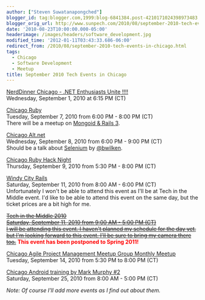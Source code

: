 ```yaml
---
author: ["Steven Suwatanapongched"]
blogger_id: tag:blogger.com,1999:blog-6841384.post-4210171024398973483
blogger_orig_url: http://www.sunpech.com/2010/08/september-2010-tech-events-in-chicago.html
date: '2010-08-23T10:00:00.000-05:00'
headerimage: /images/headers/software_development.jpg
modified_time: '2012-01-11T03:43:33.686-06:00'
redirect_from: /2010/08/september-2010-tech-events-in-chicago.html
tags:
  - Chicago
  - Software Development
  - Meetup
title: September 2010 Tech Events in Chicago
---
```



<a href="http://www.nerddinner.com/2850">NerdDinner Chicago - .NET Enthusiasts Unite !!!!</a><br />
Wednesday, September 1, 2010 at 6:15 PM (CT)

<a href="http://chicagoruby.org/">Chicago Ruby</a><br />
Tuesday, September 7, 2010 from 6:00 PM - 8:00 PM (CT)<br />
There will be a meetup on <a href="http://www.meetup.com/ChicagoRuby/calendar/13617875/">Mongoid &amp; Rails 3</a>.

<a href="http://chicagoalt.net/Home">Chicago Alt.net</a><br />
Wednesday, September 8, 2010 from 6:00 PM - 9:00 PM (CT)<br />
Should be a talk about <a href="http://seleniumhq.org/">Selenium</a> by <a href="http://twitter.com/bwilken">@bwilken</a>.

<a href="http://www.meetup.com/ChicagoRuby/calendar/13432737/">Chicago Ruby Hack Night</a><br />
Thursday, September 9, 2010 from 5:30 PM - 8:00 PM (CT)

<a href="http://windycityrails.org/">Windy City Rails</a><br />
Saturday, September 11, 2010 from 8:00 AM - 6:00 PM (CT)<br />
Unfortunately I won't be able to attend this event as I'll be at Tech in the Middle event.  I'd like to be able to attend this event on the same day, but the ticket prices are a bit high for me.

<a href="http://techinthemiddle.com/"><s>Tech in the Middle 2010</s></a><br />
<u><s>Saturday, September 11, 2010 from 9:00 AM - 5:00 PM (CT)</s></u><br />
<u><s>I will be attending this event.  I haven't planned my schedule for the day yet, but I'm looking forward to this event.  I'll be sure to bring my camera there too.</s></u>
<span style="color: red;"><b>This event has been postponed to Spring 2011!</b></span>

<a href="http://www.meetup.com/Chicago-APM/calendar/13164567/">Chicago Agile Project Management Meetup Group Monthly Meetup</a><br />
Tuesday, September 14, 2010 from 5:30 PM to 8:00 PM (CT)

<a href="http://chicagoandroid20100925.eventbrite.com/">Chicago Android training by Mark Murphy #2</a><br />
Saturday, September 25, 2010 from 8:00 AM - 5:00 PM (CT)

<i>Note: Of course I'll add more events as I find out about them.</i>